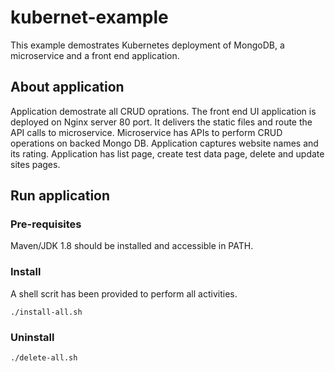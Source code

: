 # kubernet-example
This example demostrates Kubernetes deployment of MongoDB, a microservice and a front end application.

## About application
Application demostrate all  CRUD oprations. The front end UI application is deployed on Nginx server 80 port. It delivers the static files and route the API calls to microservice. Microservice has APIs to perform CRUD operations on backed Mongo DB.
Application captures website names and its rating. Application has list page, create test data page, delete and update sites pages.

## Run application
### Pre-requisites
Maven/JDK 1.8 should be installed and accessible in PATH.

### Install

A shell scrit has been provided to perform all activities.

```
./install-all.sh

```

### Uninstall

```
./delete-all.sh

```
